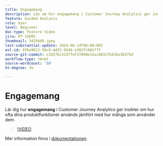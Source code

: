 ```yaml
---
title: Engagemang
description: Läs om hur engagemang i Customer Journey Analytics ger insikter om hur ofta era produktfunktioner används jämfört med hur många som använder dem.
feature: Guided Analysis
role: User
level: Beginner
doc-type: Feature Video
jira: KT-15095
thumbnail: 3429489.jpeg
last-substantial-update: 2024-06-14T00:00:00Z
exl-id: 4fbe9012-58c9-4d32-9549-e382fc601f7f
source-git-commit: c3457bc3197fef37890e32ac8831fb426e3b575d
workflow-type: tm+mt
source-wordcount: '58'
ht-degree: 3%

---
```


# Engagemang

Lär dig hur **engagemang** i Customer Journey Analytics ger insikter om hur ofta dina produktfunktioner används jämfört med hur många som använder dem.

>[!VIDEO](https://video.tv.adobe.com/v/3429489/&learn=on)

Mer information finns i [dokumentationen](https://experienceleague.adobe.com/en/docs/analytics-platform/using/guided-analysis/feature-matrix/engagement).
